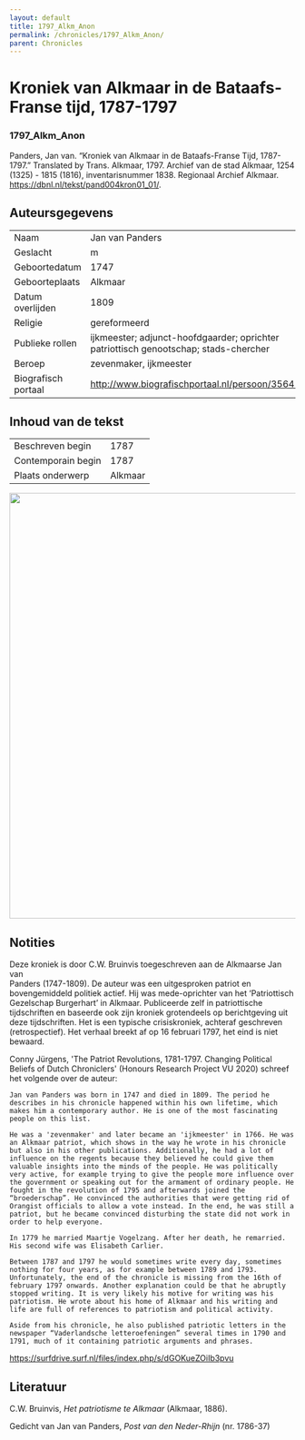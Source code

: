 ```yaml
---
layout: default
title: 1797_Alkm_Anon
permalink: /chronicles/1797_Alkm_Anon/
parent: Chronicles
--- 
```



# Kroniek van Alkmaar in de Bataafs-Franse tijd, 1787-1797 

### 1797_Alkm_Anon 

Panders, Jan van. “Kroniek van Alkmaar in de Bataafs-Franse Tijd, 1787-1797.” Translated by Trans. Alkmaar, 1797. Archief van de stad Alkmaar, 1254 (1325) - 1815 (1816), inventarisnummer 1838. Regionaal Archief Alkmaar. https://dbnl.nl/tekst/pand004kron01_01/. 

## Auteursgegevens 

| | | 
| --------------- | --------------- | 
| Naam | Jan van Panders | 
| Geslacht | m | 
| Geboortedatum | 1747 | 
| Geboorteplaats | Alkmaar | 
| Datum overlijden | 1809 | 
| Religie | gereformeerd | 
| Publieke rollen | ijkmeester; adjunct-hoofdgaarder; oprichter patriottisch genootschap; stads-chercher | 
| Beroep | zevenmaker, ijkmeester | 
| Biografisch portaal | http://www.biografischportaal.nl/persoon/35641238 | 

## Inhoud van de tekst 

| | | 
| --------------- | --------------- | 
| Beschreven begin | 1787 | 
| Contemporain begin | 1787 | 
| Plaats onderwerp | Alkmaar | 

[<img src="..\..\barplots_chronicles\1797_Alkm_Anon.jpg" width="750"/>](..\..\barplots_chronicles\1797_Alkm_Anon.jpg) 

## Notities 


Deze kroniek is door C.W. Bruinvis toegeschreven aan de Alkmaarse Jan van  
Panders (1747-1809). De auteur was een uitgesproken patriot en bovengemiddeld
politiek actief. Hij was mede-oprichter van het ‘Patriottisch Gezelschap
Burgerhart’ in Alkmaar. Publiceerde zelf in patriottische tijdschriften en
baseerde ook zijn kroniek grotendeels op berichtgeving uit deze tijdschriften. Het is een typische crisiskroniek, achteraf geschreven (retrospectief). Het verhaal breekt af op
16 februari 1797, het eind is niet bewaard.

Conny Jürgens, 'The Patriot Revolutions, 1781-1797. Changing Political Beliefs of Dutch Chroniclers' (Honours Research Project VU 2020) schreef het volgende over de auteur:

`Jan van Panders was born in 1747 and died in 1809. The period he describes in
his chronicle happened within his own lifetime, which makes him a contemporary
author. He is one of the most fascinating people on this list.`

`He was a 'zevenmaker' and later became an 'ijkmeester' in 1766. He was an
Alkmaar patriot, which shows in the way he wrote in his chronicle but also in
his other publications. Additionally, he had a lot of influence on the regents
because they believed he could give them valuable insights into the minds of
the people. He was politically very active, for example trying to give the
people more influence over the government or speaking out for the armament of
ordinary people. He fought in the revolution of 1795 and afterwards joined the
“broederschap”. He convinced the authorities that were getting rid of Orangist
officials to allow a vote instead. In the end, he was still a patriot, but he
became convinced disturbing the state did not work in order to help everyone.`

`In 1779 he married Maartje Vogelzang. After her death, he remarried. His
second wife was Elisabeth Carlier.`

`Between 1787 and 1797 he would sometimes write every day, sometimes nothing
for four years, as for example between 1789 and 1793. Unfortunately, the end
of the chronicle is missing from the 16th of february 1797 onwards. Another
explanation could be that he abruptly stopped writing. It is very likely his
motive for writing was his patriotism. He wrote about his home of Alkmaar and
his writing and life are full of references to patriotism and political
activity.`

`Aside from his chronicle, he also published patriotic letters in the
newspaper “Vaderlandsche letteroefeningen” several times in 1790 and 1791,
much of it containing patriotic arguments and phrases. `

 https://surfdrive.surf.nl/files/index.php/s/dGOKueZOiIb3pvu 



## Literatuur 

C.W. Bruinvis, *Het patriotisme te Alkmaar* (Alkmaar, 1886).

Gedicht van Jan van Panders, *Post van den Neder-Rhijn* (nr. 1786-37)
